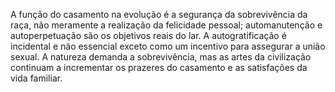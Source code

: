 ﻿A função do casamento na evolução é a segurança da sobrevivência da raça, não meramente a realização da felicidade pessoal; automanutenção e autoperpetuação são os objetivos reais do lar. A autogratificação é incidental e não essencial exceto como um incentivo para assegurar a união sexual. A natureza demanda a sobrevivência, mas as artes da civilização continuam a incrementar os prazeres do casamento e as satisfações da vida familiar.